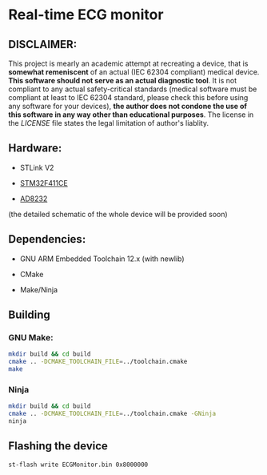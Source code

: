 # Real-time ECG monitor

## **DISCLAIMER**: 

This project is mearly an academic attempt at recreating a device, that is **somewhat remeniscent** of an actual (IEC 62304 compliant) medical device. **This software should not serve as an actual diagnostic tool**. It is not compliant to any actual safety-critical standards (medical software must be compliant at least to IEC 62304 standard, please check this before using any software for your devices), **the author does not condone the use of this software in any way other than educational purposes**. The license in the *LICENSE* file states the legal limitation of author's liablity.

## Hardware:

* STLink V2

* [STM32F411CE](https://www.st.com/en/microcontrollers-microprocessors/stm32f411ce.html)

* [AD8232](https://cdn.sparkfun.com/datasheets/Sensors/Biometric/AD8232.pdf)

(the detailed schematic of the whole device will be provided soon)

## Dependencies:

* GNU ARM Embedded Toolchain 12.x (with newlib)

* CMake

* Make/Ninja

## Building


### GNU Make:

```bash
mkdir build && cd build
cmake .. -DCMAKE_TOOLCHAIN_FILE=../toolchain.cmake
make
```

### Ninja

```bash
mkdir build && cd build
cmake .. -DCMAKE_TOOLCHAIN_FILE=../toolchain.cmake -GNinja
ninja
```

## Flashing the device

```bash
st-flash write ECGMonitor.bin 0x8000000
```
